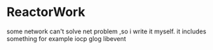 # ReactorWork
some network can't solve net  problem ,so i write it myself. it includes something  for example iocp glog libevent 

